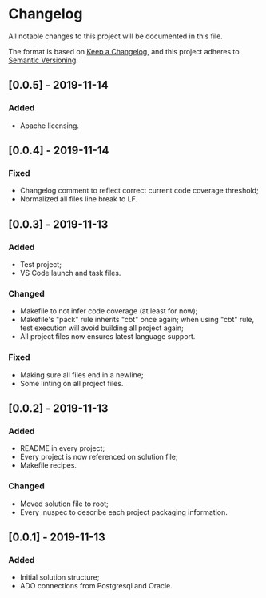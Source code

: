 # Changelog
All notable changes to this project will be documented in this file.

The format is based on [Keep a Changelog](https://keepachangelog.com/en/1.0.0/),
and this project adheres to [Semantic Versioning](https://semver.org/spec/v2.0.0.html).

## [0.0.5] - 2019-11-14
### Added
- Apache licensing.

## [0.0.4] - 2019-11-14
### Fixed
- Changelog comment to reflect correct current code coverage threshold;
- Normalized all files line break to LF.

## [0.0.3] - 2019-11-13
### Added
- Test project;
- VS Code launch and task files.

### Changed
- Makefile to not infer code coverage (at least for now);
- Makefile's "pack" rule inherits "cbt" once again; when using "cbt" rule, test execution will avoid building all project again;
- All project files now ensures latest language support.

### Fixed
- Making sure all files end in a newline;
- Some linting on all project files.

## [0.0.2] - 2019-11-13
### Added
- README in every project;
- Every project is now referenced on solution file;
- Makefile recipes.

### Changed
- Moved solution file to root;
- Every .nuspec to describe each project packaging information.

## [0.0.1] - 2019-11-13
### Added
- Initial solution structure;
- ADO connections from Postgresql and Oracle.
